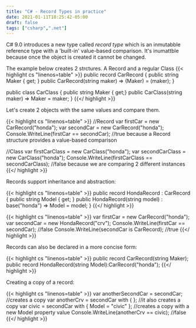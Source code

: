 ```yaml
---
title: "C# - Record Types in practice"
date: 2021-01-11T18:25:42-05:00
draft: false
tags: ["csharp",".net"]
---
```


C# 9.0 introduces a new type called *record type* which is an inmutabble reference type with a 'built-in' value-based comparison. It's inumattble because once the object is created it cannot be changed.
<!--more-->
The example below creates 2 strctures. A Record and a regular Class 
{{< highlight cs "linenos=table" >}}
public record CarRecord
{
    public string Maker { get; }
    public CarRecord(string maker) => (Maker) = (maker);
}

public class CarClass
{
    public string Maker { get;}
    public CarClass(string maker) => Maker = maker;
}
{{</ highlight >}}    

Let's create 2 objects with the same values and compare them. 

{{< highlight cs "linenos=table" >}}
//Record
var firstCar = new CarRecord("honda");
var secondCar = new CarRecord("honda");
Console.WriteLine(firstCar == secondCar); //true because a Record structure provides a value-based comparison

//Class
var firstCarClass = new CarClass("honda");
var secondCarClass = new CarClass("honda");
Console.WriteLine(firstCarClass == secondCarClass); //false because we are comparing 2 different instances
{{</ highlight >}}            

Records support inheritance and abstraction:

{{< highlight cs "linenos=table" >}}
public record HondaRecord : CarRecord
{
    public string Model { get; }
    public HondaRecord(string model) : base("honda") => Model = model;
}
{{</ highlight >}}        

{{< highlight cs "linenos=table" >}}
var firstCar = new CarRecord("honda");
var secondCar = new HondaRecord("crv");
Console.WriteLine(firstCar == secondCar); //false
Console.WriteLine(secondCar is CarRecord); //true
{{</ highlight >}}        

Records can also be declared in a more concise form:

{{< highlight cs "linenos=table" >}}
public record CarRecord(string Maker);
public record HondaRecord(string Model):CarRecord("honda");
{{</ highlight  >}}

Creating a copy of a record:

{{< highlight cs "linenos=table" >}}
var anotherSecondCar = secondCar; //creates a copy
var anotherCrv = secondCar with { }; //it also creates a copy
var civic = secondCar with { Model = "civic" }; //creates a copy with a new Model property value
Console.WriteLine(anotherCrv == civic); //false
{{</ highlight  >}}
